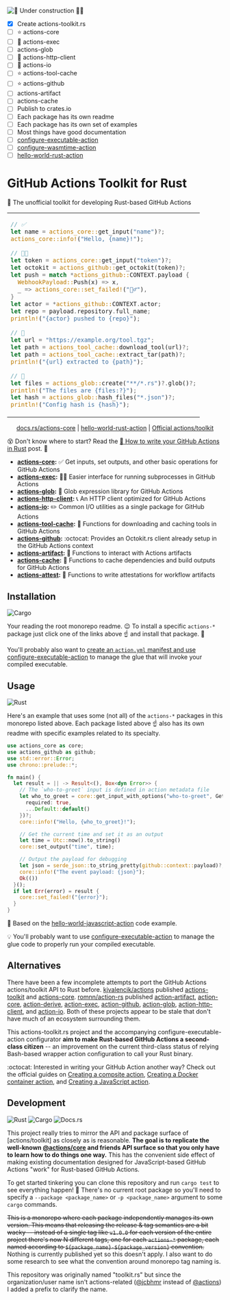 ![🚧 Under construction 👷‍♂️](https://i.imgur.com/LEP2R3N.png)

- [x] Create actions-toolkit.rs
- [ ] ⭐ actions-core
- [ ] 🤢 actions-exec
- [ ] actions-glob
- [ ] 🤢 actions-http-client
- [ ] 🤢 actions-io
- [ ] ⭐ actions-tool-cache
- [ ] ⭐ actions-github
- [ ] actions-artifact
- [ ] actions-cache
- [ ] Publish to crates.io
- [ ] Each package has its own readme
- [ ] Each package has its own set of examples
- [ ] Most things have good documentation
- [ ] [configure-executable-action](https://github.com/jcbhmr/configure-executable-action)
- [ ] [configure-wasmtime-action](https://github.com/jcbhmr/configure-wasmtime-action)
- [ ] [hello-world-rust-action](https://github.com/jcbhmr/hello-world-rust-action)

# GitHub Actions Toolkit for Rust

🦀 The unofficial toolkit for developing Rust-based GitHub Actions

<table align=center><td>

```rs
// ✅
let name = actions_core::get_input("name")?;
actions_core::info!("Hello, {name}!");

// 🐙🐱
let token = actions_core::get_input("token")?;
let octokit = actions_github::get_octokit(token)?;
let push = match *actions_github::CONTEXT.payload {
  WebhookPayload::Push(x) => x,
  _ => actions_core::set_failed!("🤷‍♂️"),
}
let actor = *actions_github::CONTEXT.actor;
let repo = payload.repository.full_name;
println!("{actor} pushed to {repo}");

// 🔨
let url = "https://example.org/tool.tgz";
let path = actions_tool_cache::download_tool(url)?;
let path = actions_tool_cache::extract_tar(path)?;
println!("{url} extracted to {path}");

// 🍦
let files = actions_glob::create("**/*.rs")?.glob()?;
println!("The files are {files:?}");
let hash = actions_glob::hash_files("*.json")?;
println!("Config hash is {hash}");
```

</table>

<p align=center>
  <a href="https://docs.rs/actions-core/latest/actions_core">docs.rs/actions-core</a>
  | <a href="https://github.com/jcbhmr/hello-world-rust-action">hello-world-rust-action</a>
  | <a href="https://github.com/actions/toolkit">Official actions/toolkit</a>
</p>

😵 Don't know where to start? Read the [🦀 How to write your GitHub Actions in Rust](https://dev.to/#) post. 🚀

- **[actions-core](./crates/actions-core):** ✅ Get inputs, set outputs, and other basic operations for GitHub Actions
- **[actions-exec](./crates/actions-exec):** 🏃‍♂️ Easier interface for running subprocesses in GitHub Actions
- **[actions-glob](./crates/actions-glob):** 🍦 Glob expression library for GitHub Actions
- **[actions-http-client](./crates/actions-http-client):** 📞 An HTTP client optimized for GitHub Actions
- **[actions-io](./crates/actions-io):** ✏️ Common I/O utilities as a single package for GitHub Actions
- **[actions-tool-cache](./crates/actions-tool-cache):** 🔨 Functions for downloading and caching tools in GitHub Actions
- **[actions-github](./crates/actions-github):** :octocat: Provides an Octokit.rs client already setup in the GitHub Actions context
- **[actions-artifact](./crates/actions-artifact):** 💾 Functions to interact with Actions artifacts
- **[actions-cache](./crates/actions-cache):** 🎯 Functions to cache dependencies and build outputs for GitHub Actions
- **[actions-attest](./crates/actions-attest):** 🔏 Functions to write attestations for workflow artifacts

## Installation

![Cargo](https://img.shields.io/static/v1?style=for-the-badge&message=Cargo&color=e6b047&logo=Rust&logoColor=000000&label=)

Your reading the root monorepo readme. 😉 To install a specific `actions-*` package just click one of the links above ☝ and install that package. 🚀

You'll probably also want to [create an `action.yml` manifest and use configure-executable-action](https://github.com/jcbhmr/configure-executable-action) to manage the glue that will invoke your compiled executable.

## Usage

![Rust](https://img.shields.io/static/v1?style=for-the-badge&message=Rust&color=000000&logo=Rust&logoColor=FFFFFF&label=)

Here's an example that uses some (not all) of the `actions-*` packages in this monorepo listed above. Each package listed above ☝ also has its own readme with specific examples related to its specialty.

```rs
use actions_core as core;
use actions_github as github;
use std::error::Error;
use chrono::prelude::*;

fn main() {
  let result = || -> Result<(), Box<dyn Error>> {
    // The `who-to-greet` input is defined in action metadata file
    let who_to_greet = core::get_input_with_options("who-to-greet", GetInputOptions {
      required: true,
      ...Default::default()
    })?;
    core::info!("Hello, {who_to_greet}!");

    // Get the current time and set it as an output
    let time = Utc::now().to_string()
    core::set_output("time", time);

    // Output the payload for debugging
    let json = serde_json::to_string_pretty(github::context::payload)?;
    core::info!("The event payload: {json}");
    Ok(())
  }();
  if let Err(error) = result {
    core::set_failed!("{error}");
  }
}
```

🔰 Based on the [hello-world-javascript-action](https://github.com/actions/hello-world-javascript-action) code example.

💡 You'll probably want to use [configure-executable-action](https://github.com/jcbhmr/downlevel-executable-action) to manage the glue code to properly run your compiled executable.

## Alternatives

There have been a few incomplete attempts to port the GitHub Actions actions/toolkit API to Rust before. [kjvalencik/actions](https://github.com/kjvalencik/actions) published [actions-toolkit](https://crates.io/crates/actions-toolkit) and [actions-core](https://crates.io/crates/actions-core). [romnn/action-rs](https://github.com/romnn/action-rs) published [action-artifact](https://crates.io/crates/action-artifact), [action-core](https://crates.io/crates/action-core), [action-derive](https://crates.io/crates/action-derive), [action-exec](https://crates.io/crates/action-exec), [action-github](https://crates.io/crates/action-github), [action-glob](https://crates.io/crates/action-glob), [action-http-client](https://crates.io/crates/action-http-client), and [action-io](https://crates.io/crates/action-io). Both of these projects appear to be stale that don't have much of an ecosystem surrounding them.

This actions-toolkit.rs project and the accompanying configure-executable-action configurator **aim to make Rust-based GitHub Actions a second-class citizen** -- an improvement on the current third-class status of relying Bash-based wrapper action configuration to call your Rust binary.

:octocat: Interested in writing your GitHub Action another way? Check out the official guides on [Creating a compsite action](https://docs.github.com/en/actions/creating-actions/creating-a-composite-action), [Creating a Docker container action](https://docs.github.com/en/actions/creating-actions/creating-a-docker-container-action), and [Creating a JavaScript action](https://docs.github.com/en/actions/creating-actions/creating-a-javascript-action).

## Development

![Rust](https://img.shields.io/static/v1?style=for-the-badge&message=Rust&color=000000&logo=Rust&logoColor=FFFFFF&label=)
![Cargo](https://img.shields.io/static/v1?style=for-the-badge&message=Cargo&color=e6b047&logo=Rust&logoColor=000000&label=)
![Docs.rs](https://img.shields.io/static/v1?style=for-the-badge&message=Docs.rs&color=000000&logo=Docs.rs&logoColor=FFFFFF&label=)

This project really tries to mirror the API and package surface of [actions/toolkit] as closely as is reasonable. **The goal is to replicate the well-known [@actions/core](https://www.npmjs.com/package/@actions/core) and friends API surface so that you only have to learn how to do things one way.** This has the convenient side effect of making existing documentation designed for JavaScript-based GitHub Actions "work" for Rust-based GitHub Actions.

To get started tinkering you can clone this repository and run `cargo test` to see everything happen! 🤩 There's no current root package so you'll need to specify a `--package <package_name>` or `-p <package_name>` argument to some `cargo` commands.

~~This is a monorepo where each package independently manages its own version. This means that releasing the release & tag semantics are a bit wacky -- instead of a single tag like `v1.0.0` for each version of the entire project there's now N different tags, one for each `actions-*` package, each named according to `${package_name}-${package_version}` convention.~~ Nothing is currently published yet so this doesn't apply. I also want to do some research to see what the convention around monorepo tag naming is.

This repository was originally named "toolkit.rs" but since the organization/user name isn't actions-related ([@jcbhmr](https://github.com/jcbhmr) instead of [@actions](https://github.com/actions)) I added a prefix to clarify the name.
